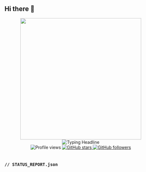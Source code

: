 ## Hi there 👋

<!--
**maestro-ant/maestro-ant** is a ✨ _special_ ✨ repository because its `README.md` (this file) appears on your GitHub profile.

Here are some ideas to get you started:

- 🔭 I’m currently working on ...
- 🌱 I’m currently learning ...
- 👯 I’m looking to collaborate on ...
- 🤔 I’m looking for help with ...
- 💬 Ask me about ...
- 📫 How to reach me: ...
- 😄 Pronouns: ...
- ⚡ Fun fact: ...
-->

<!-- 
  CODE-RED THEME v2.0 - DYNAMIC EDITION
  
  Instructions:
  1. Your username 'maestro-ant' is already filled in.
  2. Just update the links in the "// Contact Grid" section with your real profiles.
-->

<!-- Header GIF -->
<div align="center">
  <img src="https://media.giphy.com/media/wassie-bywassies-wassies-Kv2T5yBQ774PSBeXjY/giphy.gif" width="400"/>
</div>

<!-- Dynamic Typing Headline -->
<div align="center">
  <img src="https://readme-typing-svg.herokuapp.com?font=JetBrains+Mono&size=30&color=E02424&center=true&vCenter=true&width=600&height=80&lines=I'm+a+Penetration+Testerr;Cybersecurity+Researcher;Cloud+Security+Explorer;Continuous+Learner" alt="Typing Headline">
</div>

<!-- Badges -->
<div align="center">
  <img src="https://komarev.com/ghpvc/?username=maestro-ant&label=PROFILE+VIEWS&style=flat&color=E02424" alt="Profile views"/>
  <a href="https://github.com/maestro-ant?tab=repositories">
    <img src="https://img.shields.io/github/stars/maestro-ant?label=STARS&style=flat&color=E02424" alt="GitHub stars"/>
  </a>
  <a href="https://github.com/maestro-ant?tab=followers">
    <img src="https://img.shields.io/github/followers/maestro-ant?label=FOLLOWERS&style=flat&color=E02424" alt="GitHub followers"/>
  </a>
</div>

</br>

<!-- Status Report: Thematic "About Me" -->
### `// STATUS_REPORT.json`
